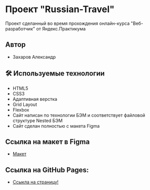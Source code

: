 
# Проект "Russian-Travel"

Проект сделанный во время прохождения онлайн-курса "Веб-разработчик" от Яндекс.Практикума


## Автор

- Захаров Александр


## 🛠 Используемые технологии

* HTML5
* CSS3
* Адаптивная верстка
* Grid Layout
* Flexbox
* Сайт написан по технологии БЭМ и соответствует файловой структуре Nested БЭМ
* Сайт сделан полностью с макета Figma
## Ссылка на макет в Figma

* [Макет](https://www.figma.com/file/5S2WSbEFL6awjVWJ0NWL8Q/Sprint-3_-Russia-_-desktop-%2B-mobile?node-id=28503-0)

## Ссылка на GitHub Pages:

* [Ссыкла на страницу!](https://zaharovalexandr.github.io/russian-travel/)

